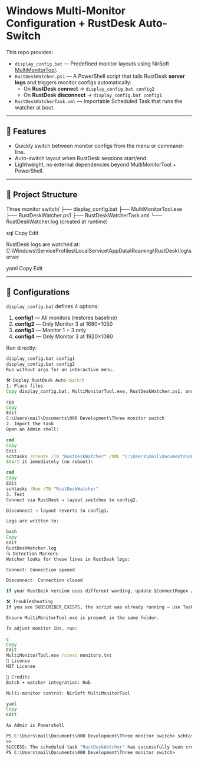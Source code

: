 # Windows Multi-Monitor Configuration + RustDesk Auto-Switch

This repo provides:

- `display_config.bat` — Predefined monitor layouts using NirSoft [MultiMonitorTool](https://www.nirsoft.net/utils/multi_monitor_tool.html).
- `RustDeskWatcher.ps1` — A PowerShell script that tails RustDesk **server logs** and triggers monitor configs automatically:
  - On **RustDesk connect** → `display_config.bat config2`
  - On **RustDesk disconnect** → `display_config.bat config1`
- `RustDeskWatcherTask.xml` — Importable Scheduled Task that runs the watcher at boot.

---

## 🚀 Features
- Quickly switch between monitor configs from the menu or command-line.
- Auto-switch layout when RustDesk sessions start/end.
- Lightweight, no external dependencies beyond MultiMonitorTool + PowerShell.

---

## 📂 Project Structure

Three monitor switch/
├── display_config.bat
├── MultiMonitorTool.exe
├── RustDeskWatcher.ps1
├── RustDeskWatcherTask.xml
└── RustDeskWatcher.log (created at runtime)

sql
Copy
Edit

RustDesk logs are watched at:
C:\Windows\ServiceProfiles\LocalService\AppData\Roaming\RustDesk\log\server

yaml
Copy
Edit

---

## 🔧 Configurations

`display_config.bat` defines 4 options:

1. **config1** — All monitors (restores baseline)
2. **config2** — Only Monitor 3 at 1680×1050
3. **config3** — Monitor 1 + 3 only
4. **config4** — Only Monitor 3 at 1920×1080

Run directly:
```bat
display_config.bat config1
display_config.bat config2
Run without args for an interactive menu.

🛠 Deploy RustDesk Auto-Switch
1. Place files
Copy display_config.bat, MultiMonitorTool.exe, RustDeskWatcher.ps1, and RustDeskWatcherTask.xml into:

cpp
Copy
Edit
C:\Users\mail\Documents\000 Development\Three monitor switch
2. Import the task
Open an Admin shell:

cmd
Copy
Edit
schtasks /Create /TN "RustDeskWatcher" /XML "C:\Users\mail\Documents\000 Development\Three monitor switch\RustDeskWatcherTask.xml" /F
Start it immediately (no reboot):

cmd
Copy
Edit
schtasks /Run /TN "RustDeskWatcher"
3. Test
Connect via RustDesk → layout switches to config2.

Disconnect → layout reverts to config1.

Logs are written to:

bash
Copy
Edit
RustDeskWatcher.log
🔍 Detection Markers
Watcher looks for these lines in RustDesk logs:

Connect: Connection opened

Disconnect: Connection closed

If your RustDesk version uses different wording, update $ConnectRegex / $DisconnectRegex in RustDeskWatcher.ps1.

🛠 Troubleshooting
If you see SUBSCRIBER_EXISTS, the script was already running — use Task Scheduler instead of running it twice manually.

Ensure MultiMonitorTool.exe is present in the same folder.

To adjust monitor IDs, run:

c
Copy
Edit
MultiMonitorTool.exe /stext monitors.txt
📜 License
MIT License

🙏 Credits
Batch + watcher integration: Rob

Multi-monitor control: NirSoft MultiMonitorTool

yaml
Copy
Edit

As Admin is Powershell

PS C:\Users\mail\Documents\000 Development\Three monitor switch> schtasks /Create /TN "RustDeskWatcher" /XML "C:\Users\mail\Documents\000 Development\Three monitor switch\RustDeskWatcherTask.xml" /F
>>
SUCCESS: The scheduled task "RustDeskWatcher" has successfully been created.
PS C:\Users\mail\Documents\000 Development\Three monitor switch>